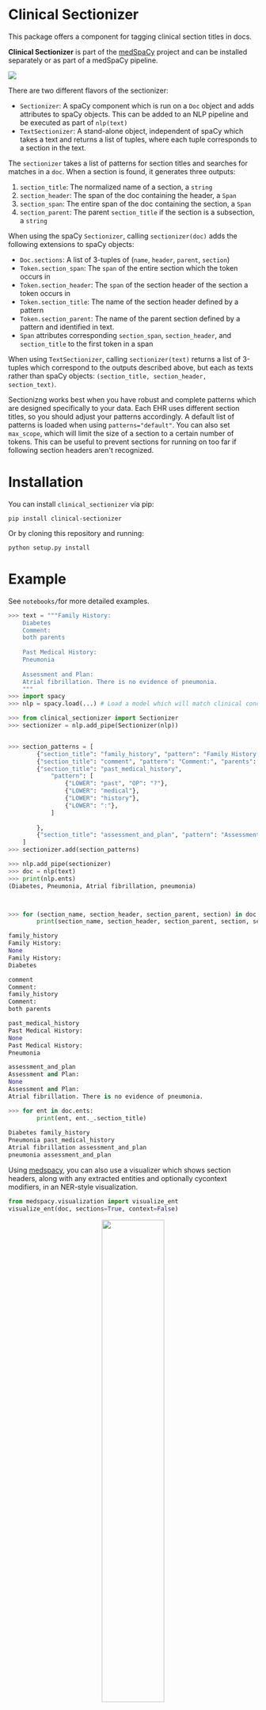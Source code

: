 # Clinical Sectionizer
This package offers a component for tagging clinical section titles in docs. 


**Clinical Sectionizer** is part of the [medSpaCy](https://github.com/medspacy/medspacy) project and can be installed separately or as part of a medSpaCy pipeline.

[<img src="https://github.com/medspacy/medspacy/raw/master/images/medspacy_logo.png" align="center">](https://github.com/medspacy/medspacy)

There are two different flavors of the sectionizer:
- `Sectionizer`: A spaCy component which is run on a `Doc` object and adds attributes to spaCy objects. This can be added
to an NLP pipeline and be executed as part of `nlp(text)`
- `TextSectionizer`: A stand-alone object, independent of spaCy which takes a text and returns a list of tuples, where
each tuple corresponds to a section in the text.

The `sectionizer` takes a list of 
patterns for section titles and searches for matches in a `doc`. When a section is found, it generates three outputs:
1. `section_title`: The normalized name of a section, a `string`
2. `section_header`: The span of the doc containing the header, a `Span`
3. `section_span`: The entire span of the doc containing the section, a `Span`
4. `section_parent`: The parent `section_title` if the section is a subsection, a `string`

When using the spaCy `Sectionizer`, calling `sectionizer(doc)` adds the 
following extensions to spaCy objects:

- `Doc.sections`: A list of 3-tuples of (`name`, `header`, `parent`, `section`)
- `Token.section_span`: The `span` of the entire section which the token occurs in
- `Token.section_header`: The `span` of the section header of the section a token occurs in
- `Token.section_title`: The name of the section header defined by a pattern
- `Token.section_parent`: The name of the parent section defined by a pattern and identified in text.
- `Span` attributes corresponding `section_span`, `section_header`, and `section_title` to the first token in a span

When using `TextSectionizer`, calling `sectionizer(text)` returns a list of 3-tuples which correspond to the outputs 
described above, but each as texts rather than spaCy objects: `(section_title, section_header, section_text)`.

Sectionizng works best when you have robust and complete patterns which are designed specifically to your data. Each EHR uses different section titles, so you should adjust your patterns accordingly. A default list of patterns is loaded when using `patterns="default"`. You can also set `max_scope`, which will limit the size of a section to a certain number of tokens. This can be useful to prevent sections for running on too far if following section headers aren't recognized.

# Installation
You can install `clinical_sectionizer` via pip:

`pip install clinical-sectionizer`

Or by cloning this repository and running:

`python setup.py install`

# Example
See `notebooks/`for more detailed examples.

```python
>>> text = """Family History:
    Diabetes
    Comment:
    both parents
    
    Past Medical History:
    Pneumonia
    
    Assessment and Plan:
    Atrial fibrillation. There is no evidence of pneumonia.
    """
>>> import spacy
>>> nlp = spacy.load(...) # Load a model which will match clinical concepts

>>> from clinical_sectionizer import Sectionizer
>>> sectionizer = nlp.add_pipe(Sectionizer(nlp))


>>> section_patterns = [
        {"section_title": "family_history", "pattern": "Family History:"},
        {"section_title": "comment", "pattern": "Comment:", "parents":["family_history"]}
        {"section_title": "past_medical_history", 
            "pattern": [
                {"LOWER": "past", "OP": "?"}, 
                {"LOWER": "medical"},
                {"LOWER": "history"}, 
                {"LOWER": ":"},
            ]
            
        },
        {"section_title": "assessment_and_plan", "pattern": "Assessment and Plan:"},
    ]
>>> sectionizer.add(section_patterns)

>>> nlp.add_pipe(sectionizer)
>>> doc = nlp(text)
>>> print(nlp.ents)
(Diabetes, Pneumonia, Atrial fibrillation, pneumonia)



>>> for (section_name, section_header, section_parent, section) in doc._.sections:
        print(section_name, section_header, section_parent, section, sep="\n")

family_history
Family History:
None
Family History:
Diabetes

comment
Comment:
family_history
Comment:
both parents

past_medical_history
Past Medical History:
None
Past Medical History:
Pneumonia

assessment_and_plan
Assessment and Plan:
None
Assessment and Plan:
Atrial fibrillation. There is no evidence of pneumonia.

>>> for ent in doc.ents:
        print(ent, ent._.section_title)
    
Diabetes family_history
Pneumonia past_medical_history
Atrial fibrillation assessment_and_plan
pneumonia assessment_and_plan
```

Using [medspacy](https://github.com/medspacy/medspacy), you can also use a visualizer which shows section headers, along with any extracted entities and optionally cycontext modifiers, in an NER-style visualization.
```python
from medspacy.visualization import visualize_ent
visualize_ent(doc, sections=True, context=False)
``` 
<p align="center"><img width="50%" height="50%" src="img/viz_ent.png" /></p>

